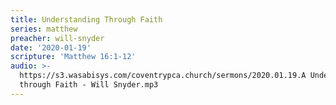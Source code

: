 ```yaml
---
title: Understanding Through Faith
series: matthew
preacher: will-snyder
date: '2020-01-19'
scripture: 'Matthew 16:1-12'
audio: >-
  https://s3.wasabisys.com/coventrypca.church/sermons/2020.01.19.A Understanding
  through Faith - Will Snyder.mp3
---
```

